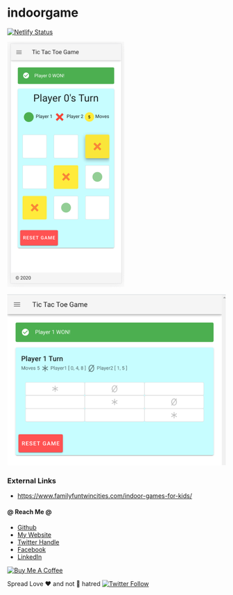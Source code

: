 # indoorgame

[![Netlify Status](https://api.netlify.com/api/v1/badges/5def22c7-a167-4745-8c5c-a0c1f5423124/deploy-status)](https://app.netlify.com/sites/peaceful-minsky-f655a4/deploys)

![demo on mobile](demo2.png)

![demo on desktop](demo.png)

### External Links

* https://www.familyfuntwincities.com/indoor-games-for-kids/


#### @ Reach Me @

* [Github](https://github.com/avimehenwal/)
* [My Website](https://avimehenwal.in)
* [Twitter Handle](https://twitter.com/avimehenwal)
* [Facebook](https://www.facebook.com/avimehanwal)
* [LinkedIn](https://in.linkedin.com/in/avimehenwal)

<a href="https://www.buymeacoffee.com/F1j07cV" target="_blank"><img src="https://cdn.buymeacoffee.com/buttons/default-orange.png" alt="Buy Me A Coffee" style="height: 51px !important;width: 217px !important;" ></a>

 Spread Love :hearts: and not :no_entry_sign: hatred   [![Twitter Follow](https://img.shields.io/twitter/follow/avimehenwal.svg?style=social)](https://twitter.com/avimehenwal)